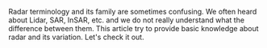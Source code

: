 Radar terminology and its family are sometimes confusing. We often heard about Lidar, SAR, InSAR, etc. and we do not really understand what the difference between them. This article try to provide basic knowledge about radar and its variation. Let's check it out.
